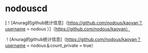 # nodouscd


[！[Anurag的github统计信息]（https://github.com/nodous/kaoyan？username = nodous ）]（https://github.com/nodous/kaoyan）


！[Anurag的github统计信息]（https://github.com/nodous/kaoyan？username = nodous＆count_private = true）
